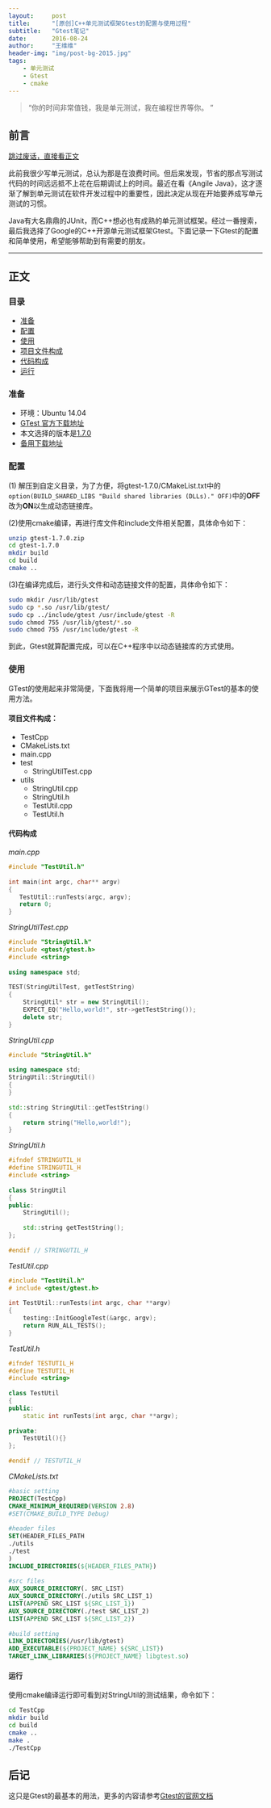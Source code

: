 ```yaml
---
layout:     post
title:      "[原创]C++单元测试框架Gtest的配置与使用过程"
subtitle:   "Gtest笔记"
date:       2016-08-24
author:     "王维维"
header-img: "img/post-bg-2015.jpg"
tags:
    - 单元测试
    - Gtest
    - cmake
---
```


> “你的时间非常值钱，我是单元测试，我在编程世界等你。 ”

## 前言<span id="前言" />

[跳过废话，直接看正文](#正文)

此前我很少写单元测试，总认为那是在浪费时间。但后来发现，节省的那点写测试代码的时间远远抵不上花在后期调试上的时间。最近在看《Angile Java》，这才逐渐了解到单元测试在软件开发过程中的重要性，因此决定从现在开始要养成写单元测试的习惯。

Java有大名鼎鼎的JUnit，而C++想必也有成熟的单元测试框架。经过一番搜索，最后我选择了Google的C++开源单元测试框架Gtest。下面记录一下Gtest的配置和简单使用，希望能够帮助到有需要的朋友。

---

## 正文<span id = "正文" />

### 目录<span id="目录" />

* [准备](#准备)
* [配置](#配置)
* [使用](#使用)
 * [项目文件构成](#项目文件构成)
 * [代码构成](#代码构成)
 * [运行](#运行)

### 准备<span id="准备" />

 - 环境：Ubuntu 14.04
 - [GTest 官方下载地址](http://code.google.com/p/googletest/downloads/list)
 - 本文选择的版本是[1.7.0](http://googletest.googlecode.com/files/gtest-1.7.0.zip)
 - [备用下载地址](http://yun.baidu.com/s/1dDGxpiL)

### 配置<span id="配置" />

(1) 解压到自定义目录，为了方便，将gtest-1.7.0/CMakeList.txt中的`option(BUILD_SHARED_LIBS "Build shared libraries (DLLs)." OFF)`中的**OFF**改为**ON**以生成动态链接库。

(2)使用cmake编译，再进行库文件和include文件相关配置，具体命令如下：

```bash
unzip gtest-1.7.0.zip  
cd gtest-1.7.0  
mkdir build  
cd build  
cmake ..
```

(3)在编译完成后，进行头文件和动态链接文件的配置，具体命令如下：

```bash
sudo mkdir /usr/lib/gtest
sudo cp *.so /usr/lib/gtest/
sudo cp ../include/gtest /usr/include/gtest -R
sudo chmod 755 /usr/lib/gtest/*.so
sudo chmod 755 /usr/include/gtest -R
```
到此，Gtest就算配置完成，可以在C++程序中以动态链接库的方式使用。

### 使用<span id="使用" />

GTest的使用起来非常简便，下面我将用一个简单的项目来展示GTest的基本的使用方法。

#### 项目文件构成：<span id="项目文件构成" />

 * TestCpp
  * CMakeLists.txt
  * main.cpp
  * test
     * StringUtilTest.cpp
  * utils
     * StringUtil.cpp
     * StringUtil.h
     * TestUtil.cpp
     * TestUtil.h

#### 代码构成<span id="代码构成" />

*main.cpp*

```cpp
#include "TestUtil.h"  
  
int main(int argc, char** argv)  
{  
   TestUtil::runTests(argc, argv);  
   return 0;  
}
```

*StringUtilTest.cpp*

```cpp
#include "StringUtil.h"  
#include <gtest/gtest.h>  
#include <string>  
  
using namespace std;  
  
TEST(StringUtilTest, getTestString)  
{  
    StringUtil* str = new StringUtil();  
    EXPECT_EQ("Hello,world!", str->getTestString());  
    delete str;  
}  
```

*StringUtil.cpp*

```cpp
#include "StringUtil.h"  
  
using namespace std;  
StringUtil::StringUtil()  
{  
}  
  
std::string StringUtil::getTestString()  
{  
    return string("Hello,world!");  
}  
```

*StringUtil.h*

```cpp
#ifndef STRINGUTIL_H  
#define STRINGUTIL_H  
#include <string>  
  
class StringUtil  
{  
public:  
    StringUtil();  
  
    std::string getTestString();  
};  
  
#endif // STRINGUTIL_H
```

*TestUtil.cpp*

```cpp
#include "TestUtil.h"  
# include <gtest/gtest.h>  
  
int TestUtil::runTests(int argc, char **argv)  
{  
    testing::InitGoogleTest(&argc, argv);  
    return RUN_ALL_TESTS();  
}  
```

*TestUtil.h*

```cpp
#ifndef TESTUTIL_H  
#define TESTUTIL_H  
#include <string>  
  
class TestUtil  
{  
public:  
    static int runTests(int argc, char **argv);  
  
private:  
    TestUtil(){}  
};  
  
#endif // TESTUTIL_H
```

*CMakeLists.txt*

```cmake
#basic setting  
PROJECT(TestCpp)  
CMAKE_MINIMUM_REQUIRED(VERSION 2.8)  
#SET(CMAKE_BUILD_TYPE Debug)  
  
#header files  
SET(HEADER_FILES_PATH  
./utils  
./test  
)  
INCLUDE_DIRECTORIES(${HEADER_FILES_PATH})  
  
#src files  
AUX_SOURCE_DIRECTORY(. SRC_LIST)  
AUX_SOURCE_DIRECTORY(./utils SRC_LIST_1)  
LIST(APPEND SRC_LIST ${SRC_LIST_1})  
AUX_SOURCE_DIRECTORY(./test SRC_LIST_2)  
LIST(APPEND SRC_LIST ${SRC_LIST_2})  
  
#build setting  
LINK_DIRECTORIES(/usr/lib/gtest)  
ADD_EXECUTABLE(${PROJECT_NAME} ${SRC_LIST})  
TARGET_LINK_LIBRARIES(${PROJECT_NAME} libgtest.so)  
```

#### 运行<span id="运行" />

使用cmake编译运行即可看到对StringUtil的测试结果，命令如下：

```bash
cd TestCpp  
mkdir build  
cd build  
cmake ..  
make .  
./TestCpp  
```

## 后记<span id="后记" />

这只是Gtest的最基本的用法，更多的内容请参考[Gtest的官网文档](http://code.google.com/p/googletest/)